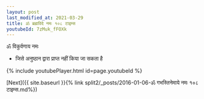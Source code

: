 ```yaml
---
layout: post
last_modified_at: 2021-03-29
title: ॐ ब्रह्मविदे नमः १०८ टाइम्स
youtubeId: 7zMuk_fFOXk
---
```

 
 
 ॐ विकुर्वणाय नमः  
 
 -  जिसे अनुष्ठान द्वारा प्राप्त नहीं किया जा सकता है 
 
  
 
  
 
 
 
 
 
 


{% include youtubePlayer.html id=page.youtubeId %}
 
[Next]({{ site.baseurl }}{% link  split2/_posts/2016-01-06-ॐ गभस्तिनेमाये नमः १०८ टाइम्स.md%})
 
